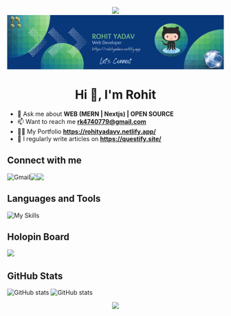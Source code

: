 <p align="center"> 
  <img src="https://capsule-render.vercel.app/api?type=waving&color=gradient&height=100&section=header"/>
  <img src="https://github.com/rohit-yadavv/Rohit-Yadavv/blob/main/banner.png"/>
</p>

<h1 align="center">Hi 👋, I'm Rohit</h1>

- 💬 Ask me about **WEB (MERN | Nextjs) | OPEN SOURCE**
- 📫 Want to reach me **rk4740779@gmail.com**
- 👨‍💻 My Portfolio **https://rohityadavv.netlify.app/** 
- 📝 I regularly write articles on **https://questify.site/**

## Connect with me  
  <a href="mailto:rohitydv056@gmail.com"><img align="left" src="https://img.shields.io/badge/Gmail-D14836?style=for-the-badge&logo=gmail&logoColor=white" alt="Gmail" /></a>
  <a href="https://leetcode.com/rohityadavv/" target="_blank"><img align="left" src="https://img.shields.io/badge/Leetcode-f2f2f2?style=for-the-badge&logo=leetcode&logoColor-10000" target="_blank"></a>
  <a href="https://www.linkedin.com/in/rohityadavv/" target="_blank"><img align="left" src="https://img.shields.io/badge/LinkedIn-0077B5?style=for-the-badge&logo=linkedin&logoColor=white" target="_blank"></a>
<br/>

## Languages and Tools
![My Skills](https://skillicons.dev/icons?i=c,cpp,py,js,typescript,nextjs,react,nodejs,mongodb,html,css,tailwind,bootstrap,sass,styledcomponents,postman,express,git,linux,firebase,figma,redux,prisma,graphql,flask,postgresql,materialui,vim,fastapi,docker)

## Holopin Board
<a href = "https://holopin.io/@rohityadavv"><img src="https://holopin.me/rohityadavv" target="_blank"></a>
</div>

## GitHub Stats
<p align="center"> 
  
  ![GitHub stats](https://github-readme-stats.vercel.app/api/top-langs/?username=Rohit-Yadavv&theme=transparent&hide_border=true&layout=compact)
  ![GitHub stats](https://github-readme-streak-stats.herokuapp.com/?user=Rohit-Yadavv&hide_border=true&layout=compact&theme=transparent)
  
</p>
<p align="center">
  <img src="https://capsule-render.vercel.app/api?type=waving&color=gradient&height=100&section=footer"/>
</p>
